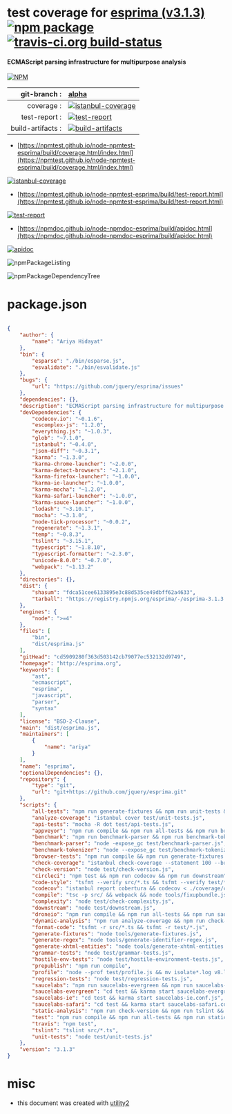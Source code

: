 # test coverage for  [esprima (v3.1.3)](http://esprima.org)  [![npm package](https://img.shields.io/npm/v/npmtest-esprima.svg?style=flat-square)](https://www.npmjs.org/package/npmtest-esprima) [![travis-ci.org build-status](https://api.travis-ci.org/npmtest/node-npmtest-esprima.svg)](https://travis-ci.org/npmtest/node-npmtest-esprima)
#### ECMAScript parsing infrastructure for multipurpose analysis

[![NPM](https://nodei.co/npm/esprima.png?downloads=true&downloadRank=true&stars=true)](https://www.npmjs.com/package/esprima)

| git-branch : | [alpha](https://github.com/npmtest/node-npmtest-esprima/tree/alpha)|
|--:|:--|
| coverage : | [![istanbul-coverage](https://npmtest.github.io/node-npmtest-esprima/build/coverage.badge.svg)](https://npmtest.github.io/node-npmtest-esprima/build/coverage.html/index.html)|
| test-report : | [![test-report](https://npmtest.github.io/node-npmtest-esprima/build/test-report.badge.svg)](https://npmtest.github.io/node-npmtest-esprima/build/test-report.html)|
| build-artifacts : | [![build-artifacts](https://npmtest.github.io/node-npmtest-esprima/glyphicons_144_folder_open.png)](https://github.com/npmtest/node-npmtest-esprima/tree/gh-pages/build)|

- [https://npmtest.github.io/node-npmtest-esprima/build/coverage.html/index.html](https://npmtest.github.io/node-npmtest-esprima/build/coverage.html/index.html)

[![istanbul-coverage](https://npmtest.github.io/node-npmtest-esprima/build/screenCapture.buildCi.browser.%252Ftmp%252Fbuild%252Fcoverage.lib.html.png)](https://npmtest.github.io/node-npmtest-esprima/build/coverage.html/index.html)

- [https://npmtest.github.io/node-npmtest-esprima/build/test-report.html](https://npmtest.github.io/node-npmtest-esprima/build/test-report.html)

[![test-report](https://npmtest.github.io/node-npmtest-esprima/build/screenCapture.buildCi.browser.%252Ftmp%252Fbuild%252Ftest-report.html.png)](https://npmtest.github.io/node-npmtest-esprima/build/test-report.html)

- [https://npmdoc.github.io/node-npmdoc-esprima/build/apidoc.html](https://npmdoc.github.io/node-npmdoc-esprima/build/apidoc.html)

[![apidoc](https://npmdoc.github.io/node-npmdoc-esprima/build/screenCapture.buildCi.browser.%252Ftmp%252Fbuild%252Fapidoc.html.png)](https://npmdoc.github.io/node-npmdoc-esprima/build/apidoc.html)

![npmPackageListing](https://npmtest.github.io/node-npmtest-esprima/build/screenCapture.npmPackageListing.svg)

![npmPackageDependencyTree](https://npmtest.github.io/node-npmtest-esprima/build/screenCapture.npmPackageDependencyTree.svg)



# package.json

```json

{
    "author": {
        "name": "Ariya Hidayat"
    },
    "bin": {
        "esparse": "./bin/esparse.js",
        "esvalidate": "./bin/esvalidate.js"
    },
    "bugs": {
        "url": "https://github.com/jquery/esprima/issues"
    },
    "dependencies": {},
    "description": "ECMAScript parsing infrastructure for multipurpose analysis",
    "devDependencies": {
        "codecov.io": "~0.1.6",
        "escomplex-js": "1.2.0",
        "everything.js": "~1.0.3",
        "glob": "~7.1.0",
        "istanbul": "~0.4.0",
        "json-diff": "~0.3.1",
        "karma": "~1.3.0",
        "karma-chrome-launcher": "~2.0.0",
        "karma-detect-browsers": "~2.1.0",
        "karma-firefox-launcher": "~1.0.0",
        "karma-ie-launcher": "~1.0.0",
        "karma-mocha": "~1.2.0",
        "karma-safari-launcher": "~1.0.0",
        "karma-sauce-launcher": "~1.0.0",
        "lodash": "~3.10.1",
        "mocha": "~3.1.0",
        "node-tick-processor": "~0.0.2",
        "regenerate": "~1.3.1",
        "temp": "~0.8.3",
        "tslint": "~3.15.1",
        "typescript": "~1.8.10",
        "typescript-formatter": "~2.3.0",
        "unicode-8.0.0": "~0.7.0",
        "webpack": "~1.13.2"
    },
    "directories": {},
    "dist": {
        "shasum": "fdca51cee6133895e3c88d535ce49dbff62a4633",
        "tarball": "https://registry.npmjs.org/esprima/-/esprima-3.1.3.tgz"
    },
    "engines": {
        "node": ">=4"
    },
    "files": [
        "bin",
        "dist/esprima.js"
    ],
    "gitHead": "cd5909280f363d503142cb79077ec532132d9749",
    "homepage": "http://esprima.org",
    "keywords": [
        "ast",
        "ecmascript",
        "esprima",
        "javascript",
        "parser",
        "syntax"
    ],
    "license": "BSD-2-Clause",
    "main": "dist/esprima.js",
    "maintainers": [
        {
            "name": "ariya"
        }
    ],
    "name": "esprima",
    "optionalDependencies": {},
    "repository": {
        "type": "git",
        "url": "git+https://github.com/jquery/esprima.git"
    },
    "scripts": {
        "all-tests": "npm run generate-fixtures && npm run unit-tests && npm run api-tests && npm run grammar-tests && npm run regression-tests && npm run hostile-env-tests",
        "analyze-coverage": "istanbul cover test/unit-tests.js",
        "api-tests": "mocha -R dot test/api-tests.js",
        "appveyor": "npm run compile && npm run all-tests && npm run browser-tests",
        "benchmark": "npm run benchmark-parser && npm run benchmark-tokenizer",
        "benchmark-parser": "node -expose_gc test/benchmark-parser.js",
        "benchmark-tokenizer": "node --expose_gc test/benchmark-tokenizer.js",
        "browser-tests": "npm run compile && npm run generate-fixtures && cd test && karma start --single-run",
        "check-coverage": "istanbul check-coverage --statement 100 --branch 100 --function 100",
        "check-version": "node test/check-version.js",
        "circleci": "npm test && npm run codecov && npm run downstream",
        "code-style": "tsfmt --verify src/*.ts && tsfmt --verify test/*.js",
        "codecov": "istanbul report cobertura && codecov < ./coverage/cobertura-coverage.xml",
        "compile": "tsc -p src/ && webpack && node tools/fixupbundle.js",
        "complexity": "node test/check-complexity.js",
        "downstream": "node test/downstream.js",
        "droneio": "npm run compile && npm run all-tests && npm run saucelabs",
        "dynamic-analysis": "npm run analyze-coverage && npm run check-coverage",
        "format-code": "tsfmt -r src/*.ts && tsfmt -r test/*.js",
        "generate-fixtures": "node tools/generate-fixtures.js",
        "generate-regex": "node tools/generate-identifier-regex.js",
        "generate-xhtml-entities": "node tools/generate-xhtml-entities.js",
        "grammar-tests": "node test/grammar-tests.js",
        "hostile-env-tests": "node test/hostile-environment-tests.js",
        "prepublish": "npm run compile",
        "profile": "node --prof test/profile.js && mv isolate*.log v8.log && node-tick-processor",
        "regression-tests": "node test/regression-tests.js",
        "saucelabs": "npm run saucelabs-evergreen && npm run saucelabs-ie && npm run saucelabs-safari",
        "saucelabs-evergreen": "cd test && karma start saucelabs-evergreen.conf.js",
        "saucelabs-ie": "cd test && karma start saucelabs-ie.conf.js",
        "saucelabs-safari": "cd test && karma start saucelabs-safari.conf.js",
        "static-analysis": "npm run check-version && npm run tslint && npm run code-style && npm run complexity",
        "test": "npm run compile && npm run all-tests && npm run static-analysis && npm run dynamic-analysis",
        "travis": "npm test",
        "tslint": "tslint src/*.ts",
        "unit-tests": "node test/unit-tests.js"
    },
    "version": "3.1.3"
}
```



# misc
- this document was created with [utility2](https://github.com/kaizhu256/node-utility2)
